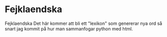 # Fejklaendska
Fejklaendska
Det här kommer att bli ett "lexikon" som genererar nya ord så snart jag kommit på hur man sammanfogar python med html.
